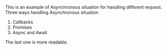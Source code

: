 This is an example of Asynchronous situation for handling different request.
Three ways handling Asynchronous situation
1. Callbacks 
2. Promises
3. Async and Await

The last one is more readable.